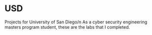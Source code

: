 # USD
Projects for University of San Diego/n
As a cyber security engineering masters program student, these are the labs that I completed. 
